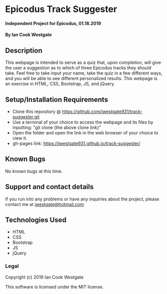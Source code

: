 # Epicodus Track Suggester

#### Independent Project for Epicodus, 01.18.2019

#### By Ian Cook Westgate

## Description

This webpage is intended to serve as a quiz that, upon completion, will give the user a suggestion as to which of three Epicodus tracks they should take. Feel free to take input your name, take the quiz in a few different ways, and you will be able to see different personalized results. This webpage is an exercise in HTML, CSS, Bootstrap, JS, and jQuery.

## Setup/Installation Requirements

* Clone this repository @ https://github.com/iwestgate931/track-suggester.git
* Use a terminal of your choice to access the webpage and its files by inputting: "git clone {the above clone link}"
* Open the folder and open the link in the web browser of your choice to view it.
* gh-pages link: https://iwestgate931.github.io/track-suggester/

## Known Bugs

No known bugs at this time.

## Support and contact details

If you run into any problems or have any inquiries about the project, please contact me at iwestgate@hotmail.com

## Technologies Used

* HTML
* CSS
* Bootstrap
* JS
* jQuery

### Legal

Copyright (c) 2019 Ian Cook Westgate

This software is licensed under the MIT license.

